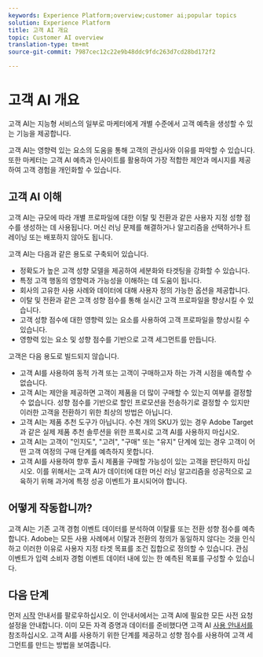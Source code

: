 ```yaml
---
keywords: Experience Platform;overview;customer ai;popular topics
solution: Experience Platform
title: 고객 AI 개요
topic: Customer AI overview
translation-type: tm+mt
source-git-commit: 7987cec12c22e9b48ddc9fdc263d7cd28bd172f2

---
```



# 고객 AI 개요

고객 AI는 지능형 서비스의 일부로 마케터에게 개별 수준에서 고객 예측을 생성할 수 있는 기능을 제공합니다.

고객 AI는 영향력 있는 요소의 도움을 통해 고객의 관심사와 이유를 파악할 수 있습니다. 또한 마케터는 고객 AI 예측과 인사이트를 활용하여 가장 적합한 제안과 메시지를 제공하여 고객 경험을 개인화할 수 있습니다.

## 고객 AI 이해

고객 AI는 규모에 따라 개별 프로파일에 대한 이탈 및 전환과 같은 사용자 지정 성향 점수를 생성하는 데 사용됩니다. 머신 러닝 문제를 해결하거나 알고리즘을 선택하거나 트레이닝 또는 배포하지 않아도 됩니다.

고객 AI는 다음과 같은 용도로 구축되어 있습니다.

- 정확도가 높은 고객 성향 모델을 제공하여 세분화와 타겟팅을 강화할 수 있습니다.
- 특정 고객 행동의 영향력과 가능성을 이해하는 데 도움이 됩니다.
- 회사의 고유한 사용 사례와 데이터에 대해 사용자 정의 가능한 옵션을 제공합니다.
- 이탈 및 전환과 같은 고객 성향 점수를 통해 실시간 고객 프로파일을 향상시킬 수 있습니다.
- 고객 성향 점수에 대한 영향력 있는 요소를 사용하여 고객 프로파일을 향상시킬 수 있습니다.
- 영향력 있는 요소 및 성향 점수를 기반으로 고객 세그먼트를 만듭니다.

고객은 다음 용도로 빌드되지 않습니다.

- 고객 AI를 사용하여 동적 가격 또는 고객이 구매하고자 하는 가격 시점을 예측할 수 없습니다.
- 고객 AI는 제안을 제공하면 고객이 제품을 더 많이 구매할 수 있는지 여부를 결정할 수 없습니다. 성향 점수를 기반으로 할인 프로모션을 전송하기로 결정할 수 있지만 이러한 고객을 전환하기 위한 최상의 방법은 아닙니다.
- 고객 AI는 제품 추천 도구가 아닙니다. 수천 개의 SKU가 있는 경우 Adobe Target과 같은 실제 제품 추천 솔루션을 위한 프록시로 고객 AI를 사용하지 마십시오.
- 고객 AI는 고객이 &quot;인지도&quot;, &quot;고려&quot;, &quot;구매&quot; 또는 &quot;유지&quot; 단계에 있는 경우 고객이 어떤 고객 여정의 구매 단계를 예측하지 못합니다.
- 고객 AI를 사용하여 향후 출시 제품을 구매할 가능성이 있는 고객을 판단하지 마십시오. 이를 위해서는 고객 AI가 데이터에 대한 머신 러닝 알고리즘을 성공적으로 교육하기 위해 과거에 특정 성공 이벤트가 표시되어야 합니다.

## 어떻게 작동합니까?

고객 AI는 기존 고객 경험 이벤트 데이터를 분석하여 이탈률 또는 전환 성향 점수를 예측합니다. Adobe는 모든 사용 사례에서 이탈과 전환의 정의가 동일하지 않다는 것을 인식하고 이러한 이유로 사용자 지정 타겟 목표를 조건 집합으로 정의할 수 있습니다. 관심 이벤트가 입력 소비자 경험 이벤트 데이터 내에 있는 한 예측된 목표를 구성할 수 있습니다.

## 다음 단계

먼저 [시작](./getting-started.md) 안내서를 팔로우하십시오. 이 안내서에서는 고객 AI에 필요한 모든 사전 요청 설정을 안내합니다. 이미 모든 자격 증명과 데이터를 준비했다면 고객 AI [사용 안내서를](./user-guide.md)참조하십시오. 고객 AI를 사용하기 위한 단계를 제공하고 성향 점수를 사용하여 고객 세그먼트를 만드는 방법을 보여줍니다.